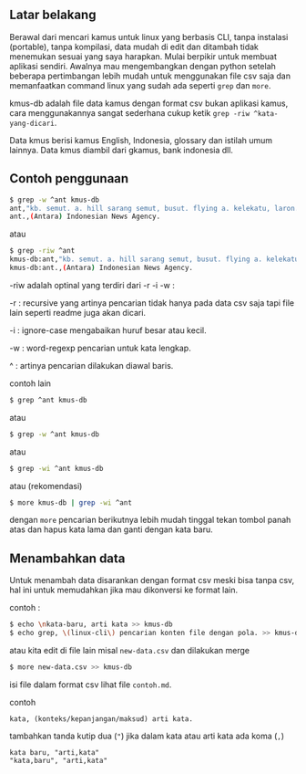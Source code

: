 ## Latar belakang
Berawal dari mencari kamus untuk linux yang berbasis CLI, tanpa instalasi (portable), tanpa kompilasi, data mudah di edit dan ditambah tidak menemukan sesuai yang saya harapkan. Mulai berpikir untuk membuat aplikasi sendiri. Awalnya mau mengembangkan dengan python setelah beberapa pertimbangan lebih mudah untuk menggunakan file csv saja dan memanfaatkan command linux yang sudah ada seperti `grep` dan `more`.

kmus-db adalah file data kamus dengan format csv bukan aplikasi kamus, cara menggunakannya sangat sederhana cukup ketik `grep -riw ^kata-yang-dicari`.

Data kmus berisi kamus English, Indonesia, glossary dan istilah umum lainnya. Data kmus diambil dari gkamus, bank indonesia dll.

## Contoh penggunaan
```bash
$ grep -w ^ant kmus-db 
ant,"kb. semut. a. hill sarang semut, busut. flying a. kelekatu, laron. red a. kerangga. white a. anai-anai."
ant.,(Antara) Indonesian News Agency.
```
atau
```bash
$ grep -riw ^ant
kmus-db:ant,"kb. semut. a. hill sarang semut, busut. flying a. kelekatu, laron. red a. kerangga. white a. anai-anai."
kmus-db:ant.,(Antara) Indonesian News Agency.
```
-riw adalah optinal yang terdiri dari -r -i -w :

-r : recursive yang artinya pencarian tidak hanya pada data csv saja tapi file lain seperti readme juga akan dicari.

-i : ignore-case mengabaikan huruf besar atau kecil.

-w : word-regexp pencarian untuk kata lengkap.

^ : artinya pencarian dilakukan diawal baris.


contoh lain
```bash
$ grep ^ant kmus-db
```
atau
```bash
$ grep -w ^ant kmus-db
```
atau
```bash
$ grep -wi ^ant kmus-db
```
atau (rekomendasi)
```bash
$ more kmus-db | grep -wi ^ant
```
dengan `more` pencarian berikutnya lebih mudah tinggal tekan tombol panah atas dan hapus kata lama dan ganti dengan kata baru.

## Menambahkan data
Untuk menambah data disarankan dengan format csv meski bisa tanpa csv, hal ini untuk memudahkan jika mau dikonversi ke format lain.

contoh :
```bash
$ echo \nkata-baru, arti kata >> kmus-db
$ echo grep, \(linux-cli\) pencarian konten file dengan pola. >> kmus-db
```
atau kita edit di file lain misal `new-data.csv` dan dilakukan merge
```bash
$ more new-data.csv >> kmus-db
```

isi file dalam format csv lihat file `contoh.md`.

contoh
```
kata, (konteks/kepanjangan/maksud) arti kata.
```
tambahkan tanda kutip dua (`"`) jika dalam kata atau arti kata ada koma (`,`)
```
kata baru, "arti,kata"
"kata,baru", "arti,kata"
```